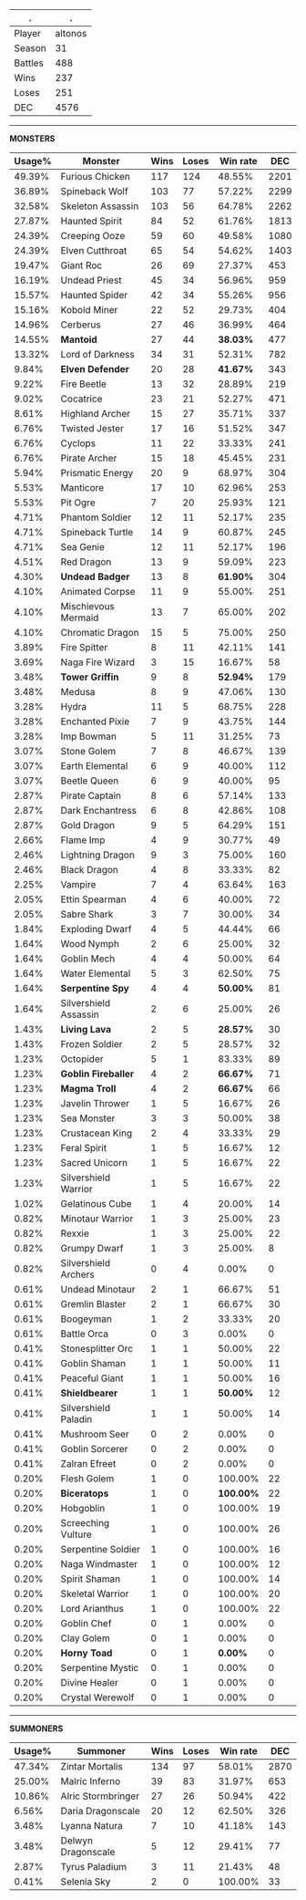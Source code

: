 .|.
|-|-
Player|altonos
Season|31
Battles|488
Wins|237
Loses|251
DEC|4576

---
**MONSTERS**

Usage%|Monster|Wins|Loses|Win rate|DEC|
-|-|-|-|-|-|
49.39%|Furious Chicken|117|124|48.55%|2201|
36.89%|Spineback Wolf|103|77|57.22%|2299|
32.58%|Skeleton Assassin|103|56|64.78%|2262|
27.87%|Haunted Spirit|84|52|61.76%|1813|
24.39%|Creeping Ooze|59|60|49.58%|1080|
24.39%|Elven Cutthroat|65|54|54.62%|1403|
19.47%|Giant Roc|26|69|27.37%|453|
16.19%|Undead Priest|45|34|56.96%|959|
15.57%|Haunted Spider|42|34|55.26%|956|
15.16%|Kobold Miner|22|52|29.73%|404|
14.96%|Cerberus|27|46|36.99%|464|
14.55%|**Mantoid**|27|44|**38.03%**|477|
13.32%|Lord of Darkness|34|31|52.31%|782|
9.84%|**Elven Defender**|20|28|**41.67%**|343|
9.22%|Fire Beetle|13|32|28.89%|219|
9.02%|Cocatrice|23|21|52.27%|471|
8.61%|Highland Archer|15|27|35.71%|337|
6.76%|Twisted Jester|17|16|51.52%|347|
6.76%|Cyclops|11|22|33.33%|241|
6.76%|Pirate Archer|15|18|45.45%|231|
5.94%|Prismatic Energy|20|9|68.97%|304|
5.53%|Manticore|17|10|62.96%|253|
5.53%|Pit Ogre|7|20|25.93%|121|
4.71%|Phantom Soldier|12|11|52.17%|235|
4.71%|Spineback Turtle|14|9|60.87%|245|
4.71%|Sea Genie|12|11|52.17%|196|
4.51%|Red Dragon|13|9|59.09%|223|
4.30%|**Undead Badger**|13|8|**61.90%**|304|
4.10%|Animated Corpse|11|9|55.00%|251|
4.10%|Mischievous Mermaid|13|7|65.00%|202|
4.10%|Chromatic Dragon|15|5|75.00%|250|
3.89%|Fire Spitter|8|11|42.11%|141|
3.69%|Naga Fire Wizard|3|15|16.67%|58|
3.48%|**Tower Griffin**|9|8|**52.94%**|179|
3.48%|Medusa|8|9|47.06%|130|
3.28%|Hydra|11|5|68.75%|228|
3.28%|Enchanted Pixie|7|9|43.75%|144|
3.28%|Imp Bowman|5|11|31.25%|73|
3.07%|Stone Golem|7|8|46.67%|139|
3.07%|Earth Elemental|6|9|40.00%|112|
3.07%|Beetle Queen|6|9|40.00%|95|
2.87%|Pirate Captain|8|6|57.14%|133|
2.87%|Dark Enchantress|6|8|42.86%|108|
2.87%|Gold Dragon|9|5|64.29%|151|
2.66%|Flame Imp|4|9|30.77%|49|
2.46%|Lightning Dragon|9|3|75.00%|160|
2.46%|Black Dragon|4|8|33.33%|82|
2.25%|Vampire|7|4|63.64%|163|
2.05%|Ettin Spearman|4|6|40.00%|72|
2.05%|Sabre Shark|3|7|30.00%|34|
1.84%|Exploding Dwarf|4|5|44.44%|66|
1.64%|Wood Nymph|2|6|25.00%|32|
1.64%|Goblin Mech|4|4|50.00%|64|
1.64%|Water Elemental|5|3|62.50%|75|
1.64%|**Serpentine Spy**|4|4|**50.00%**|81|
1.64%|Silvershield Assassin|2|6|25.00%|26|
1.43%|**Living Lava**|2|5|**28.57%**|30|
1.43%|Frozen Soldier|2|5|28.57%|32|
1.23%|Octopider|5|1|83.33%|89|
1.23%|**Goblin Fireballer**|4|2|**66.67%**|71|
1.23%|**Magma Troll**|4|2|**66.67%**|66|
1.23%|Javelin Thrower|1|5|16.67%|26|
1.23%|Sea Monster|3|3|50.00%|38|
1.23%|Crustacean King|2|4|33.33%|29|
1.23%|Feral Spirit|1|5|16.67%|12|
1.23%|Sacred Unicorn|1|5|16.67%|22|
1.23%|Silvershield Warrior|1|5|16.67%|22|
1.02%|Gelatinous Cube|1|4|20.00%|14|
0.82%|Minotaur Warrior|1|3|25.00%|23|
0.82%|Rexxie|1|3|25.00%|22|
0.82%|Grumpy Dwarf|1|3|25.00%|8|
0.82%|Silvershield Archers|0|4|0.00%|0|
0.61%|Undead Minotaur|2|1|66.67%|51|
0.61%|Gremlin Blaster|2|1|66.67%|30|
0.61%|Boogeyman|1|2|33.33%|20|
0.61%|Battle Orca|0|3|0.00%|0|
0.41%|Stonesplitter Orc|1|1|50.00%|22|
0.41%|Goblin Shaman|1|1|50.00%|11|
0.41%|Peaceful Giant|1|1|50.00%|16|
0.41%|**Shieldbearer**|1|1|**50.00%**|12|
0.41%|Silvershield Paladin|1|1|50.00%|14|
0.41%|Mushroom Seer|0|2|0.00%|0|
0.41%|Goblin Sorcerer|0|2|0.00%|0|
0.41%|Zalran Efreet|0|2|0.00%|0|
0.20%|Flesh Golem|1|0|100.00%|22|
0.20%|**Biceratops**|1|0|**100.00%**|22|
0.20%|Hobgoblin|1|0|100.00%|19|
0.20%|Screeching Vulture|1|0|100.00%|26|
0.20%|Serpentine Soldier|1|0|100.00%|16|
0.20%|Naga Windmaster|1|0|100.00%|12|
0.20%|Spirit Shaman|1|0|100.00%|14|
0.20%|Skeletal Warrior|1|0|100.00%|20|
0.20%|Lord Arianthus|1|0|100.00%|22|
0.20%|Goblin Chef|0|1|0.00%|0|
0.20%|Clay Golem|0|1|0.00%|0|
0.20%|**Horny Toad**|0|1|**0.00%**|0|
0.20%|Serpentine Mystic|0|1|0.00%|0|
0.20%|Divine Healer|0|1|0.00%|0|
0.20%|Crystal Werewolf|0|1|0.00%|0|

---
**SUMMONERS**

Usage%|Summoner|Wins|Loses|Win rate|DEC|
-|-|-|-|-|-|
47.34%|Zintar Mortalis|134|97|58.01%|2870|
25.00%|Malric Inferno|39|83|31.97%|653|
10.86%|Alric Stormbringer|27|26|50.94%|422|
6.56%|Daria Dragonscale|20|12|62.50%|326|
3.48%|Lyanna Natura|7|10|41.18%|143|
3.48%|Delwyn Dragonscale|5|12|29.41%|77|
2.87%|Tyrus Paladium|3|11|21.43%|48|
0.41%|Selenia Sky|2|0|100.00%|33|

